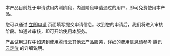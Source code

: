 本产品目前处于申请试用内测阶段，内测阶段申请通过的用户，即可免费使用本产品。

您可以通过 [立即申请](https://cloud.tencent.com/apply/p/383jwsxv4hi) 页面填写提交申请信息。收到您的申请后，我们将进入审核阶段。如通过审核，即可开始使用本服务。

产品试用过程中如遇到使用腾讯云其他云产品服务，详细的费用信息请参考 [腾讯云定价](https://buy.cloud.tencent.com/price) 的详细说明。
